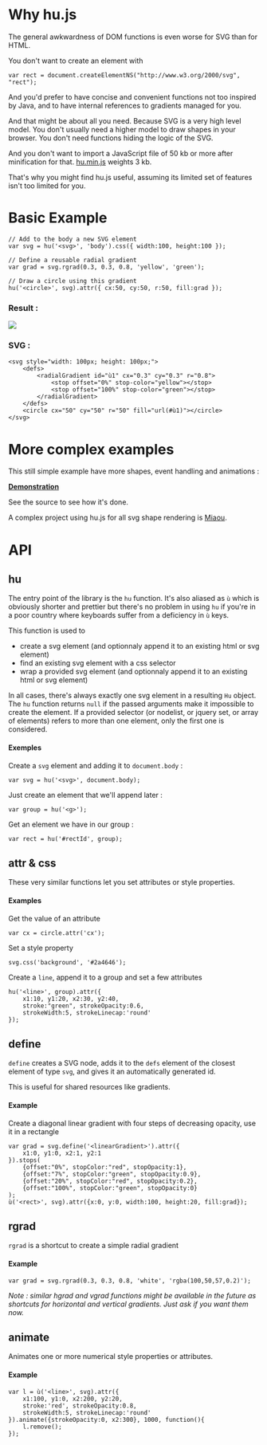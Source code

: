 
# Why hu.js

The general awkwardness of DOM functions is even worse for SVG than for HTML.

You don't want to create an element with

    var rect = document.createElementNS("http://www.w3.org/2000/svg", "rect");
	
And you'd prefer to have concise and convenient functions not too inspired by Java, and to have internal references to gradients managed for you.

And that might be about all you need. Because SVG is a very high level model. You don't usually need a higher model to draw shapes in your browser. You don't need functions hiding the logic of the SVG.

And you don't want to import a JavaScript file of 50 kb or more after minification for that. [hu.min.js](hu.min.js) weights 3 kb.

That's why you might find hu.js useful, assuming its limited set of features isn't too limited for you.


# Basic Example


    // Add to the body a new SVG element
    var svg = hu('<svg>', 'body').css({ width:100, height:100 });
    
    // Define a reusable radial gradient
    var grad = svg.rgrad(0.3, 0.3, 0.8, 'yellow', 'green');
    
    // Draw a circle using this gradient
    hu('<circle>', svg).attr({ cx:50, cy:50, r:50, fill:grad });

### Result :

![](http://dystroy.org/demos/hu.js/hu-sphere.png)

### SVG :

    <svg style="width: 100px; height: 100px;">
		<defs>
			<radialGradient id="ù1" cx="0.3" cy="0.3" r="0.8">
				<stop offset="0%" stop-color="yellow"></stop>
				<stop offset="100%" stop-color="green"></stop>
			</radialGradient>
		</defs>
		<circle cx="50" cy="50" r="50" fill="url(#ù1)"></circle>
	</svg>

# More complex examples

This still simple example have more shapes, event handling and animations :

**[Demonstration](http://dystroy.org/demos/hu.js/demo.html)**

See the source to see how it's done.

A complex project using hu.js for all svg shape rendering is [Miaou](http://dystroy.org/miaou/static/intro.html). 

# API

## hu

The entry point of the library is the `hu` function. It's also aliased as `ù` which is obviously shorter and prettier but there's no problem in using `hu` if you're in a poor country where keyboards suffer from a deficiency in `ù` keys.

This function is used to

- create a svg element (and optionnaly append it to an existing html or svg element)
- find an existing svg element with a css selector
- wrap a provided svg element (and optionnaly append it to an existing html or svg element)

In all cases, there's always exactly one svg element in a resulting `Hu` object. The `hu` function returns `null` if the passed arguments make it impossible to create the element. If a provided selector (or nodelist, or jquery set, or array of elements) refers to more than one element, only the first one is considered.


#### Exemples
    
Create a `svg` element and adding it to `document.body` :

    var svg = hu('<svg>', document.body);
    
Just create an element that we'll append later :

    var group = hu('<g>');

Get an element we have in our group :

    var rect = hu('#rectId', group);
    
## attr & css

These very similar functions let you set attributes or style properties.

#### Examples

Get the value of an attribute

    var cx = circle.attr('cx');
    
Set a style property

    svg.css('background', '#2a4646');
    
Create a `line`, append it to a group and set a few attributes

    hu('<line>', group).attr({
		x1:10, y1:20, x2:30, y2:40,
		stroke:"green", strokeOpacity:0.6,
		strokeWidth:5, strokeLinecap:'round'
	});

## define

`define` creates a SVG node, adds it to the `defs` element of the closest element of type `svg`, and gives it an automatically generated id.

This is useful for shared resources like gradients.

#### Example

Create a diagonal linear gradient with four steps of decreasing opacity, use it in a rectangle

    var grad = svg.define('<linearGradient>').attr({
		x1:0, y1:0, x2:1, y2:1
	}).stops(
		{offset:"0%", stopColor:"red", stopOpacity:1},
		{offset:"7%", stopColor:"green", stopOpacity:0.9},
		{offset:"20%", stopColor:"red", stopOpacity:0.2},
		{offset:"100%", stopColor:"green", stopOpacity:0}
	);
	ù('<rect>', svg).attr({x:0, y:0, width:100, height:20, fill:grad});
	
## rgrad

`rgrad` is a shortcut to create a simple radial gradient

#### Example

    var grad = svg.rgrad(0.3, 0.3, 0.8, 'white', 'rgba(100,50,57,0.2)');

*Note : similar hgrad and vgrad functions might be available in the future as shortcuts for horizontal and vertical gradients. Just ask if you want them now.*

## animate

Animates one or more numerical style properties or attributes.

#### Example 

    var l = ù('<line>', svg).attr({
    	x1:100, y1:0, x2:200, y2:20,
    	stroke:'red', strokeOpacity:0.8,
    	strokeWidth:5, strokeLinecap:'round'
    }).animate({strokeOpacity:0, x2:300}, 1000, function(){
    	l.remove();
    });
